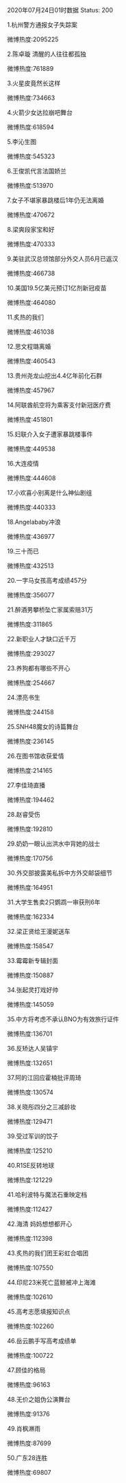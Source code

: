 2020年07月24日01时数据
Status: 200

1.杭州警方通报女子失踪案

微博热度:2095225

2.陈卓璇 清醒的人往往都孤独

微博热度:761889

3.火星皮竟然长这样

微博热度:734663

4.火箭少女达拉崩吧舞台

微博热度:618594

5.李沁生图

微博热度:545323

6.王俊凯代言法国娇兰

微博热度:513970

7.女子不堪家暴跳楼后1年仍无法离婚

微博热度:470672

8.梁爽段家宝和好

微博热度:470333

9.美驻武汉总领馆部分外交人员6月已返汉

微博热度:466738

10.美国19.5亿美元预订1亿剂新冠疫苗

微博热度:464080

11.炙热的我们

微博热度:461038

12.思文程璐离婚

微博热度:460543

13.贵州尧龙山挖出4.4亿年前化石群

微博热度:457967

14.阿联酋航空将为乘客支付新冠医疗费

微博热度:451801

15.妇联介入女子遭家暴跳楼事件

微博热度:449538

16.大连疫情

微博热度:444608

17.小欢喜小别离是什么神仙剧组

微博热度:440333

18.Angelababy冲浪

微博热度:436977

19.三十而已

微博热度:432513

20.一字马女孩高考成绩457分

微博热度:356077

21.醉酒男攀桥坠亡家属索赔31万

微博热度:311865

22.新职业人才缺口近千万

微博热度:293027

23.养狗都有哪些不开心

微博热度:254667

24.漂亮书生

微博热度:244158

25.SNH48魔女的诗篇舞台

微博热度:236145

26.在图书馆收获爱情

微博热度:214165

27.李佳琦直播

微博热度:194462

28.赵睿受伤

微博热度:192810

29.奶奶一眼认出洪水中背她的战士

微博热度:170756

30.外交部披露美私拆中方外交邮袋细节

微博热度:164951

31.大学生售卖2只鹦鹉一审获刑6年

微博热度:162334

32.梁正贤给王漫妮送车

微博热度:158547

33.霉霉新专辑封面

微博热度:150887

34.张起灵打戏好帅

微博热度:145059

35.中方将考虑不承认BNO为有效旅行证件

微博热度:136701

36.反矫达人吴镇宇

微博热度:132651

37.阿的江回应霍楠批评周琦

微博热度:130574

38.关晓彤四分之三减龄妆

微博热度:129471

39.受过军训的饺子

微博热度:125210

40.R1SE反转地球

微博热度:121229

41.哈利波特与魔法石重映定档

微博热度:112427

42.海清 妈妈想想都开心

微博热度:112398

43.炙热的我们团王彩虹合唱团

微博热度:107550

44.印尼23米死亡蓝鲸被冲上海滩

微博热度:102610

45.高考志愿填报知识点

微博热度:102260

46.岳云鹏手写高考成绩单

微博热度:100722

47.顾佳的格局

微博热度:96163

48.无价之姐伪公演舞台

微博热度:91376

49.肖枫淋雨

微博热度:87699

50.广东28连胜

微博热度:69807

